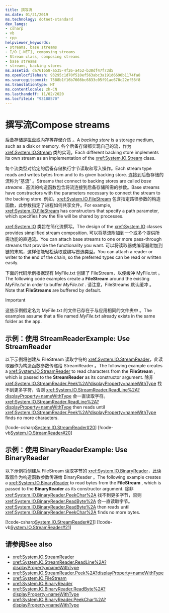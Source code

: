 ```yaml
---
title: 撰写流
ms.date: 01/21/2019
ms.technology: dotnet-standard
dev_langs:
- csharp
- vb
- cpp
helpviewer_keywords:
- streams, base streams
- I/O [.NET], composing streams
- Stream class, composing streams
- base streams
- streams, backing stores
ms.assetid: da761658-a535-4f26-a452-b30df47f73d5
ms.openlocfilehash: 93295c1d70f510ef563abc3a191d6690b1174fa8
ms.sourcegitcommit: 7588b1f16b7608bc6833c05f91ae670c22ef56f8
ms.translationtype: HT
ms.contentlocale: zh-CN
ms.lasthandoff: 11/02/2020
ms.locfileid: "93188570"
---
```

# <a name="compose-streams"></a><span data-ttu-id="5548d-102">撰写流</span><span class="sxs-lookup"><span data-stu-id="5548d-102">Compose streams</span></span>
<span data-ttu-id="5548d-103">后备存储是磁盘或内存等存储介质  。</span><span class="sxs-lookup"><span data-stu-id="5548d-103">A *backing store* is a storage medium, such as a disk or memory.</span></span> <span data-ttu-id="5548d-104">各个后备存储都实现自己的流，作为 <xref:System.IO.Stream> 类的实现。</span><span class="sxs-lookup"><span data-stu-id="5548d-104">Each different backing store implements its own stream as an implementation of the <xref:System.IO.Stream> class.</span></span>

<span data-ttu-id="5548d-105">每个流类型对给定的后备存储执行字节读取和写入操作。</span><span class="sxs-lookup"><span data-stu-id="5548d-105">Each stream type reads and writes bytes from and to its given backing store.</span></span> <span data-ttu-id="5548d-106">连接到后备存储的流称为“基流”  。</span><span class="sxs-lookup"><span data-stu-id="5548d-106">Streams that connect to backing stores are called *base streams* .</span></span> <span data-ttu-id="5548d-107">基流的构造函数包含将流连接到后备存储所需的参数。</span><span class="sxs-lookup"><span data-stu-id="5548d-107">Base streams have constructors with the parameters necessary to connect the stream to the backing store.</span></span> <span data-ttu-id="5548d-108">例如，<xref:System.IO.FileStream> 包含指定路径参数的构造函数，此参数指定了进程如何共享文件。</span><span class="sxs-lookup"><span data-stu-id="5548d-108">For example, <xref:System.IO.FileStream> has constructors that specify a path parameter, which specifies how the file will be shared by processes.</span></span>  

<span data-ttu-id="5548d-109"><xref:System.IO> 类旨在简化流撰写。</span><span class="sxs-lookup"><span data-stu-id="5548d-109">The design of the <xref:System.IO> classes provides simplified stream composition.</span></span> <span data-ttu-id="5548d-110">可以将基流附加到一个或多个提供所需功能的直通流。</span><span class="sxs-lookup"><span data-stu-id="5548d-110">You can attach base streams to one or more pass-through streams that provide the functionality you want.</span></span> <span data-ttu-id="5548d-111">可以将读取器或编写器附加到链的末尾，这样便能轻松读取或编写首选类型。</span><span class="sxs-lookup"><span data-stu-id="5548d-111">You can attach a reader or writer to the end of the chain, so the preferred types can be read or written easily.</span></span>  

<span data-ttu-id="5548d-112">下面的代码示例根据现有 MyFile.txt 创建了 FileStream，以便缓冲 MyFile.txt    。</span><span class="sxs-lookup"><span data-stu-id="5548d-112">The following code examples create a **FileStream** around the existing *MyFile.txt* in order to buffer *MyFile.txt* .</span></span> <span data-ttu-id="5548d-113">请注意，FileStreams 默认缓冲  。</span><span class="sxs-lookup"><span data-stu-id="5548d-113">Note that **FileStreams** are buffered by default.</span></span>

>[!IMPORTANT]
><span data-ttu-id="5548d-114">这些示例假定名为 MyFile.txt 的文件已存在于与应用相同的文件夹中  。</span><span class="sxs-lookup"><span data-stu-id="5548d-114">The examples assume that a file named *MyFile.txt* already exists in the same folder as the app.</span></span>  

## <a name="example-use-streamreader"></a><span data-ttu-id="5548d-115">示例：使用 StreamReader</span><span class="sxs-lookup"><span data-stu-id="5548d-115">Example: Use StreamReader</span></span>
<span data-ttu-id="5548d-116">以下示例将创建从 FileStream 读取字符的 <xref:System.IO.StreamReader>，此读取器作为构造函数参数传递给 StreamReader   。</span><span class="sxs-lookup"><span data-stu-id="5548d-116">The following example creates a <xref:System.IO.StreamReader> to read characters from the **FileStream** , which is passed to the **StreamReader** as its constructor argument.</span></span> <span data-ttu-id="5548d-117">除非 <xref:System.IO.StreamReader.Peek%2A?displayProperty=nameWithType> 找不到更多字符，否则 <xref:System.IO.StreamReader.ReadLine%2A?displayProperty=nameWithType> 会一直读取字符。</span><span class="sxs-lookup"><span data-stu-id="5548d-117"><xref:System.IO.StreamReader.ReadLine%2A?displayProperty=nameWithType> then reads until <xref:System.IO.StreamReader.Peek%2A?displayProperty=nameWithType> finds no more characters.</span></span>  
  
 [!code-csharp[System.IO.StreamReader#20](../../../samples/snippets/csharp/VS_Snippets_CLR_System/system.IO.StreamReader/CS/source2.cs#20)]
 [!code-vb[System.IO.StreamReader#20](../../../samples/snippets/visualbasic/VS_Snippets_CLR_System/system.IO.StreamReader/VB/source2.vb#20)]  
  
## <a name="example-use-binaryreader"></a><span data-ttu-id="5548d-118">示例：使用 BinaryReader</span><span class="sxs-lookup"><span data-stu-id="5548d-118">Example: Use BinaryReader</span></span>
<span data-ttu-id="5548d-119">以下示例将创建从 FileStream 读取字节的 <xref:System.IO.BinaryReader>，此读取器作为构造函数参数传递给 BinaryReader   。</span><span class="sxs-lookup"><span data-stu-id="5548d-119">The following example creates a <xref:System.IO.BinaryReader> to read bytes from the **FileStream** , which is passed to the **BinaryReader** as its constructor argument.</span></span> <span data-ttu-id="5548d-120">除非 <xref:System.IO.BinaryReader.PeekChar%2A> 找不到更多字节，否则 <xref:System.IO.BinaryReader.ReadByte%2A> 会一直读取字节。</span><span class="sxs-lookup"><span data-stu-id="5548d-120"><xref:System.IO.BinaryReader.ReadByte%2A> then reads until <xref:System.IO.BinaryReader.PeekChar%2A> finds no more bytes.</span></span>  
  
 [!code-csharp[System.IO.StreamReader#21](../../../samples/snippets/csharp/VS_Snippets_CLR_System/system.IO.StreamReader/CS/source3.cs#21)]
 [!code-vb[System.IO.StreamReader#21](../../../samples/snippets/visualbasic/VS_Snippets_CLR_System/system.IO.StreamReader/VB/source3.vb#21)]  
  
## <a name="see-also"></a><span data-ttu-id="5548d-121">请参阅</span><span class="sxs-lookup"><span data-stu-id="5548d-121">See also</span></span>

- <xref:System.IO.StreamReader>
- <xref:System.IO.StreamReader.ReadLine%2A?displayProperty=nameWithType>
- <xref:System.IO.StreamReader.Peek%2A?displayProperty=nameWithType>
- <xref:System.IO.FileStream>
- <xref:System.IO.BinaryReader>
- <xref:System.IO.BinaryReader.ReadByte%2A?displayProperty=nameWithType>
- <xref:System.IO.BinaryReader.PeekChar%2A?displayProperty=nameWithType>
